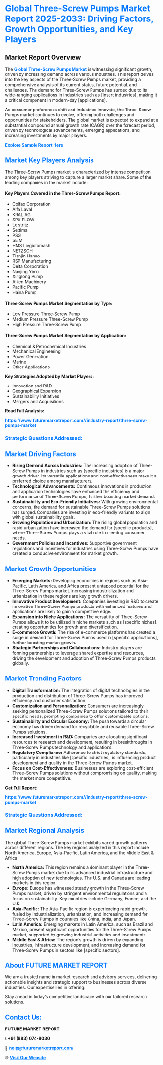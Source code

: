 <h1 style="color: #007BFF;">Global Three-Screw Pumps Market Report 2025-2033: Driving Factors, Growth Opportunities, and Key Players</h1>

<section id="overview">
<h2>Market Report Overview</h2>
<p>The <a href="https://www.futuremarketreport.com//industry-report/three-screw-pumps-market" style="color: #007BFF; text-decoration: none;"><strong>Global Three-Screw Pumps Market</strong></a> is witnessing significant growth, driven by increasing demand across various industries. This report delves into the key aspects of the Three-Screw Pumps market, providing a comprehensive analysis of its current status, future potential, and challenges. The demand for Three-Screw Pumps has surged due to its wide-ranging applications in industries such as [insert industries], making it a critical component in modern-day [applications].</p>
<p>As consumer preferences shift and industries innovate, the Three-Screw Pumps market continues to evolve, offering both challenges and opportunities for stakeholders. The global market is expected to expand at a substantial compound annual growth rate (CAGR) over the forecast period, driven by technological advancements, emerging applications, and increasing investments by major players.</p>
</section>

<section id="overview">
<p><a href="https://www.futuremarketreport.com//request-sample/reportId=52283" style="color: #007BFF; text-decoration: none;"><strong>Explore Sample Report Here</strong></a></p>
</section>

<section id="key-players">
<h2 style="color: #007BFF;">Market Key Players Analysis</h2>
<p>The Three-Screw Pumps market is characterized by intense competition among key players striving to capture a larger market share. Some of the leading companies in the market include:</p>
<h4>Key Players Covered in the Three-Screw Pumps Report:</h4>
<ul><li>Colfax Corporation</li><li>Alfa Laval</li><li>KRAL AG</li><li>SPX FLOW</li><li>Leistritz</li><li>Settima</li><li>PSG</li><li>SEIM</li><li>HMS Livgidromash</li><li>NETZSCH</li><li>Tianjin Hanno</li><li>RSP Manufacturing</li><li>Delta Corporation</li><li>Nanjing Yimo</li><li>Xinglong Pump</li><li>Aiken Machinery</li><li>Pacific Pump</li><li>Haina Pump</li></ul>
<h4>Three-Screw Pumps Market Segmentation by Type:</h4>
<ul><li>Low Pressure Three-Screw Pump</li><li>Medium Pressure Three-Screw Pump</li><li>High Pressure Three-Screw Pump</li></ul>

<h4>Three-Screw Pumps Market Segmentation by Application:</h4>
<ul><li>Chemical &amp; Petrochemical Industries</li><li>Mechanical Engineering</li><li>Power Generation</li><li>Marine</li><li>Other Applications</li></ul>
<p><strong>Key Strategies Adopted by Market Players:</strong></p>
<ul>
<li>Innovation and R&D</li>
<li>Geographical Expansion</li>
<li>Sustainability Initiatives</li>
<li>Mergers and Acquisitions</li>
</ul>
</section>

<section>
<p><strong>Read Full Analysis: </strong></p><a href="https://www.futuremarketreport.com//industry-report/three-screw-pumps-market" style="color: #007BFF; text-decoration: none;"><strong>https://www.futuremarketreport.com//industry-report/three-screw-pumps-market</strong></a>
<h3 style="color: #007BFF;">Strategic Questions Addressed:</h3>
</section>

<section id="driving-factors">
<h2 style="color: #007BFF;">Market Driving Factors</h2>
<ul>
<li><strong>Rising Demand Across Industries:</strong> The increasing adoption of Three-Screw Pumps in industries such as [specific industries] is a major growth driver. Its versatile applications and cost-effectiveness make it a preferred choice among manufacturers.</li>
<li><strong>Technological Advancements:</strong> Continuous innovations in production and application technologies have enhanced the efficiency and performance of Three-Screw Pumps, further boosting market demand.</li>
<li><strong>Sustainability and Eco-Friendly Initiatives:</strong> With growing environmental concerns, the demand for sustainable Three-Screw Pumps solutions has surged. Companies are investing in eco-friendly variants to align with global sustainability goals.</li>
<li><strong>Growing Population and Urbanization:</strong> The rising global population and rapid urbanization have increased the demand for [specific products], where Three-Screw Pumps plays a vital role in meeting consumer needs.</li>
<li><strong>Government Policies and Incentives:</strong> Supportive government regulations and incentives for industries using Three-Screw Pumps have created a conducive environment for market growth.</li>
</ul>
</section>

<section id="growth-opportunities">
<h2 style="color: #007BFF;">Market Growth Opportunities</h2>
<ul>
<li><strong>Emerging Markets:</strong> Developing economies in regions such as Asia-Pacific, Latin America, and Africa present untapped potential for the Three-Screw Pumps market. Increasing industrialization and urbanization in these regions are key growth drivers.</li>
<li><strong>Innovative Product Development:</strong> Companies investing in R&D to create innovative Three-Screw Pumps products with enhanced features and applications are likely to gain a competitive edge.</li>
<li><strong>Expansion into Niche Applications:</strong> The versatility of Three-Screw Pumps allows it to be utilized in niche markets such as [specific niches], creating opportunities for growth and diversification.</li>
<li><strong>E-commerce Growth:</strong> The rise of e-commerce platforms has created a surge in demand for Three-Screw Pumps used in [specific applications], further boosting market growth.</li>
<li><strong>Strategic Partnerships and Collaborations:</strong> Industry players are forming partnerships to leverage shared expertise and resources, driving the development and adoption of Three-Screw Pumps products globally.</li>
</ul>
</section>

<section id="trending-factors">
<h2 style="color: #007BFF;">Market Trending Factors</h2>
<ul>
<li><strong>Digital Transformation:</strong> The integration of digital technologies in the production and distribution of Three-Screw Pumps has improved efficiency and customer satisfaction.</li>
<li><strong>Customization and Personalization:</strong> Consumers are increasingly seeking personalized Three-Screw Pumps solutions tailored to their specific needs, prompting companies to offer customizable options.</li>
<li><strong>Sustainability and Circular Economy:</strong> The push towards a circular economy has driven demand for recyclable and reusable Three-Screw Pumps solutions.</li>
<li><strong>Increased Investment in R&D:</strong> Companies are allocating significant resources to research and development, resulting in breakthroughs in Three-Screw Pumps technology and applications.</li>
<li><strong>Regulatory Compliance:</strong> Adherence to strict regulatory standards, particularly in industries like [specific industries], is influencing product development and quality in the Three-Screw Pumps market.</li>
<li><strong>Focus on Cost-Effectiveness:</strong> Businesses are exploring cost-efficient Three-Screw Pumps solutions without compromising on quality, making the market more competitive.</li>
</ul>
</section>

<section>
<p><strong>Get Full Report: </strong></p><a href="https://www.futuremarketreport.com//industry-report/three-screw-pumps-market" style="color: #007BFF; text-decoration: none;"><strong>https://www.futuremarketreport.com//industry-report/three-screw-pumps-market</strong></a>
<h3 style="color: #007BFF;">Strategic Questions Addressed:</h3>
</section>


<section id="regional-analysis">
<h2 style="color: #007BFF;">Market Regional Analysis</h2>
<p>The global Three-Screw Pumps market exhibits varied growth patterns across different regions. The key regions analyzed in this report include North America, Europe, Asia-Pacific, Latin America, and the Middle East & Africa:</p>
<ul>
<li><strong>North America:</strong> This region remains a dominant player in the Three-Screw Pumps market due to its advanced industrial infrastructure and high adoption of new technologies. The U.S. and Canada are leading markets in this region.</li>
<li><strong>Europe:</strong> Europe has witnessed steady growth in the Three-Screw Pumps market, driven by stringent environmental regulations and a focus on sustainability. Key countries include Germany, France, and the U.K.</li>
<li><strong>Asia-Pacific:</strong> The Asia-Pacific region is experiencing rapid growth, fueled by industrialization, urbanization, and increasing demand for Three-Screw Pumps in countries like China, India, and Japan.</li>
<li><strong>Latin America:</strong> Emerging markets in Latin America, such as Brazil and Mexico, present significant opportunities for the Three-Screw Pumps market, supported by growing industrial activities and investments.</li>
<li><strong>Middle East & Africa:</strong> The region’s growth is driven by expanding industries, infrastructure development, and increasing demand for Three-Screw Pumps in sectors like [specific sectors].</li>
</ul>
</section>

<footer>
<h2 style="color: #007BFF;">About FUTURE MARKET REPORT</h2>
<p>We are a trusted name in market research and advisory services, delivering actionable insights and strategic support to businesses across diverse industries. Our expertise lies in offering:</p>

<p>Stay ahead in today’s competitive landscape with our tailored research solutions.</p>

<h2 style="color: #007BFF;">Contact Us:</h2>
<p><strong>FUTURE MARKET REPORT</strong></p>
<p>📞 <strong>+91 (883) 074-8030</strong></p>
<p>📧 <strong><a href="mailto:help@futuremarketreport.com" style="color: #007BFF;">help@futuremarketreport.com</a></strong></p>
<p>🌐 <strong><a href="https://www.futuremarketreport.com/" style="color: #007BFF;">Visit Our Website</a></strong></p>
</footer>